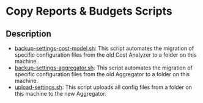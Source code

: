 # Copy Reports & Budgets Scripts

## Description

- [backup-settings-cost-model.sh](backup-settings-cost-model.sh): This script automates the migration of specific configuration files from the old Cost Analyzer to a folder on this machine.
- [backup-settings-aggregator.sh](backup-settings-aggregator.sh): This script automates the migration of specific configuration files from the old Aggregator to a folder on this machine.
- [upload-settings.sh](upload-settings.sh): This script uploads all config files from a folder on this machine to the new Aggregator.


